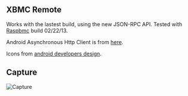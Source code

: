 XBMC Remote
-----------
Works with the lastest build, using the new JSON-RPC API. Tested with [Raspbmc](http://www.raspbmc.com/) build 02/22/13.

Android Asynchronous Http Client is from [here](http://loopj.com/android-async-http/).

Icons from [android developers design](https://developer.android.com/design/downloads/index.html).

Capture
-------
![Capture](https://github.com/countableSet/xbmc-remote/raw/master/capture.png)
